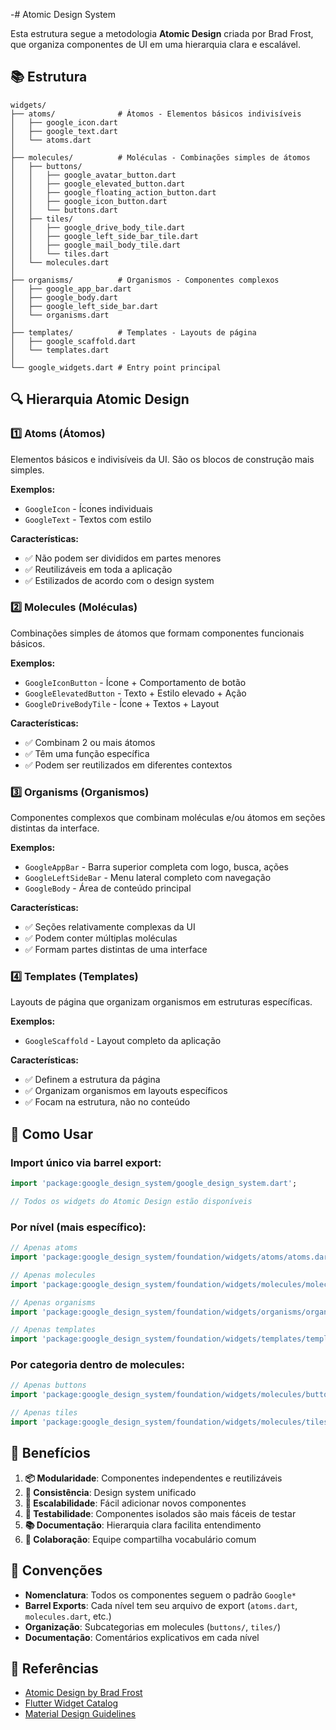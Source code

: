 -# Atomic Design System

Esta estrutura segue a metodologia **Atomic Design** criada por Brad Frost, que organiza componentes de UI em uma hierarquia clara e escalável.

## 📚 Estrutura

```
widgets/
├── atoms/              # Átomos - Elementos básicos indivisíveis
│   ├── google_icon.dart
│   ├── google_text.dart
│   └── atoms.dart
│
├── molecules/          # Moléculas - Combinações simples de átomos
│   ├── buttons/
│   │   ├── google_avatar_button.dart
│   │   ├── google_elevated_button.dart
│   │   ├── google_floating_action_button.dart
│   │   ├── google_icon_button.dart
│   │   └── buttons.dart
│   ├── tiles/
│   │   ├── google_drive_body_tile.dart
│   │   ├── google_left_side_bar_tile.dart
│   │   ├── google_mail_body_tile.dart
│   │   └── tiles.dart
│   └── molecules.dart
│
├── organisms/          # Organismos - Componentes complexos
│   ├── google_app_bar.dart
│   ├── google_body.dart
│   ├── google_left_side_bar.dart
│   └── organisms.dart
│
├── templates/          # Templates - Layouts de página
│   ├── google_scaffold.dart
│   └── templates.dart
│
└── google_widgets.dart # Entry point principal
```

## 🔍 Hierarquia Atomic Design

### 1️⃣ **Atoms (Átomos)**

Elementos básicos e indivisíveis da UI. São os blocos de construção mais simples.

**Exemplos:**

- `GoogleIcon` - Ícones individuais
- `GoogleText` - Textos com estilo

**Características:**

- ✅ Não podem ser divididos em partes menores
- ✅ Reutilizáveis em toda a aplicação
- ✅ Estilizados de acordo com o design system

### 2️⃣ **Molecules (Moléculas)**

Combinações simples de átomos que formam componentes funcionais básicos.

**Exemplos:**

- `GoogleIconButton` - Ícone + Comportamento de botão
- `GoogleElevatedButton` - Texto + Estilo elevado + Ação
- `GoogleDriveBodyTile` - Ícone + Textos + Layout

**Características:**

- ✅ Combinam 2 ou mais átomos
- ✅ Têm uma função específica
- ✅ Podem ser reutilizados em diferentes contextos

### 3️⃣ **Organisms (Organismos)**

Componentes complexos que combinam moléculas e/ou átomos em seções distintas da interface.

**Exemplos:**

- `GoogleAppBar` - Barra superior completa com logo, busca, ações
- `GoogleLeftSideBar` - Menu lateral completo com navegação
- `GoogleBody` - Área de conteúdo principal

**Características:**

- ✅ Seções relativamente complexas da UI
- ✅ Podem conter múltiplas moléculas
- ✅ Formam partes distintas de uma interface

### 4️⃣ **Templates (Templates)**

Layouts de página que organizam organismos em estruturas específicas.

**Exemplos:**

- `GoogleScaffold` - Layout completo da aplicação

**Características:**

- ✅ Definem a estrutura da página
- ✅ Organizam organismos em layouts específicos
- ✅ Focam na estrutura, não no conteúdo

## 📖 Como Usar

### Import único via barrel export:

```dart
import 'package:google_design_system/google_design_system.dart';

// Todos os widgets do Atomic Design estão disponíveis
```

### Por nível (mais específico):

```dart
// Apenas atoms
import 'package:google_design_system/foundation/widgets/atoms/atoms.dart';

// Apenas molecules
import 'package:google_design_system/foundation/widgets/molecules/molecules.dart';

// Apenas organisms
import 'package:google_design_system/foundation/widgets/organisms/organisms.dart';

// Apenas templates
import 'package:google_design_system/foundation/widgets/templates/templates.dart';
```

### Por categoria dentro de molecules:

```dart
// Apenas buttons
import 'package:google_design_system/foundation/widgets/molecules/buttons/buttons.dart';

// Apenas tiles
import 'package:google_design_system/foundation/widgets/molecules/tiles/tiles.dart';
```

## 🎯 Benefícios

1. **📦 Modularidade**: Componentes independentes e reutilizáveis
2. **🔄 Consistência**: Design system unificado
3. **🚀 Escalabilidade**: Fácil adicionar novos componentes
4. **🧪 Testabilidade**: Componentes isolados são mais fáceis de testar
5. **📚 Documentação**: Hierarquia clara facilita entendimento
6. **👥 Colaboração**: Equipe compartilha vocabulário comum

## 📝 Convenções

- **Nomenclatura**: Todos os componentes seguem o padrão `Google*`
- **Barrel Exports**: Cada nível tem seu arquivo de export (`atoms.dart`, `molecules.dart`, etc.)
- **Organização**: Subcategorias em molecules (`buttons/`, `tiles/`)
- **Documentação**: Comentários explicativos em cada nível

## 🔗 Referências

- [Atomic Design by Brad Frost](https://atomicdesign.bradfrost.com/)
- [Flutter Widget Catalog](https://docs.flutter.dev/ui/widgets)
- [Material Design Guidelines](https://m3.material.io/)
